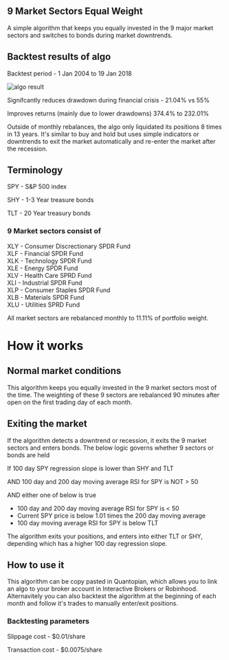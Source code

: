 ## 9 Market Sectors Equal Weight
A simple algorithm that keeps you equally invested in the 9 major market sectors and switches to bonds during market downtrends.

## Backtest results of algo
Backtest period - 1 Jan 2004 to 19 Jan 2018

![algo result](https://user-images.githubusercontent.com/24837709/35205429-1c4fb44a-ff70-11e7-8e9e-06d97a1011b8.png)

Signifcantly reduces drawdown during financial crisis - 21.04% vs 55%

Improves returns (mainly due to lower drawdowns) 374.4% to 232.01%

Outside of monthly rebalances, the algo only liquidated its positions 8 times in 13 years. It's similar to buy and hold but uses simple indicators or downtrends to exit the market automatically and re-enter the market after the recession.



## Terminology
SPY - S&P 500 index

SHY - 1-3 Year treasure bonds

TLT - 20 Year treasury bonds

### 9 Market sectors consist of 

XLY - Consumer Discrectionary SPDR Fund   
XLF -  Financial SPDR Fund  
XLK - Technology SPDR Fund  
XLE - Energy SPDR Fund  
XLV - Health Care SPRD Fund  
XLI - Industrial SPDR Fund  
XLP - Consumer Staples SPDR Fund   
XLB - Materials SPDR Fund  
XLU - Utilities SPRD Fund

All market sectors are rebalanced monthly to 11.11% of portfolio weight.


# How it works

## Normal market conditions
This algorithm keeps you equally invested in the 9 market sectors most of the time. The weighting of these 9 sectors are rebalanced 90 minutes after open on the first trading day of each month. 

## Exiting the market
If the algorithm detects a downtrend or recession, it exits the 9 market sectors and enters bonds. The below logic governs whether 9 sectors or bonds are held

If 100 day SPY regression slope is lower than SHY and TLT 

AND 100 day and 200 day moving average RSI for SPY is NOT > 50

AND either one of below is true
- 100 day and 200 day moving average RSI for SPY is < 50
- Current SPY price is below 1.01 times the 200 day moving average
- 100 day moving average RSI for SPY is below TLT

The algorithm exits your positions, and enters into either TLT or SHY, depending which has a higher 100 day regression slope.


## How to use it
This algorithm can be copy pasted in Quantopian, which allows you to link an algo to your broker account in Interactive Brokers or Robinhood. Alternavitely you can also backtest the algorithm at the beginning of each month and follow it's trades to manually enter/exit positions.


### Backtesting parameters

Slippage cost - $0.01/share

Transaction cost - $0.0075/share

